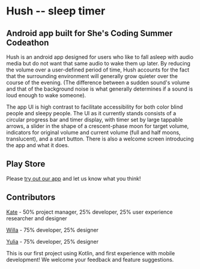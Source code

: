 # Hush -- sleep timer

## Android app built for She's Coding Summer Codeathon

Hush is an android app designed for users who like to fall asleep with audio media but do not want that same audio to wake them up later. By reducing the volume over a user-defined period of time, Hush accounts for the fact that the surrounding environment will generally grow quieter over the course of the evening. (The difference between a sudden sound's volume and that of the background noise is what generally determines if a sound is loud enough to wake someone).

The app UI is high contrast to facilitate accessibility for both color blind people and sleepy people. The UI as it currently stands consists of a circular progress bar and timer display, with timer set by large tappable arrows, a slider in the shape of a crescent-phase moon for target volume, indicators for original volume and current volume (full and half moons, translucent), and a start button. There is also a welcome screen introducing the app and what it does.

## Play Store

Please [try out our app](https://play.google.com/store/apps/details?id=com.bedtime_audio_timer.audiotimer) and let us know what you think!

## Contributors

[Kate](http://github.com/katekourbatova) - 50% project manager, 25% developer, 25% user experience researcher and designer

[Willa](http://github.com/willa-danielle) - 75% developer, 25% designer

[Yulia](http://github.com/sjullieb) - 75% developer, 25% designer

This is our first project using Kotlin, and first experience with mobile development! We welcome your feedback and feature suggestions.
